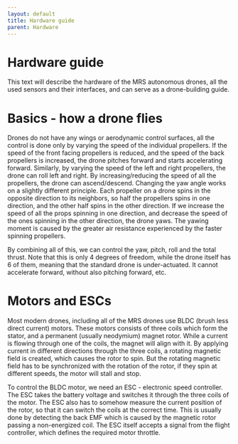 ```yaml
---
layout: default
title: Hardware guide
parent: Hardware
---
```


# Hardware guide 

This text will describe the hardware of the MRS autonomous drones, all the used sensors and their interfaces, and can serve as a drone-building guide.

# Basics - how a drone flies
Drones do not have any wings or aerodynamic control surfaces, all the control is done only by varying the speed of the individual propellers. If the speed of the front facing propellers is reduced, and the speed of the back propellers is increased, the drone pitches forward and starts accelerating forward. Similarly, by varying the speed of the left and right propellers, the drone can roll left and right. By increasing/reducing the speed of all the propellers, the drone can ascend/descend. Changing the yaw angle works on a slightly different principle. Each propeller on a drone spins in the opposite direction to its neighbors, so half the propellers spins in one direction, and the other half spins in the other direction. If we increase the speed of all the props spinning in one direction, and decrease the speed of the ones spinning in the other direction, the drone yaws. The yawing moment is caused by the greater air resistance experienced by the faster spinning propellers.

By combining all of this, we can control the yaw, pitch, roll and the total thrust. Note that this is only 4 degrees of freedom, while the drone itself has 6 of them, meaning that the standard drone is under-actuated. It cannot accelerate forward, without also pitching forward, etc.

# Motors and ESCs
Most modern drones, including all of the MRS drones use BLDC (brush less direct current) motors. These motors consists of three coils which form the stator, and a permanent (usually neodymium) magnet rotor. While a current is flowing through one of the coils, the magnet will align with it. By applying current in different directions through the three coils, a rotating magnetic field is created, which causes the rotor to spin. But the rotating magnetic field has to be synchronized with the rotation of the rotor, if they spin at different speeds, the motor will stall and stop.

To control the BLDC motor, we need an ESC - electronic speed controller. The ESC takes the battery voltage and switches it through the three coils of the motor. The ESC also has to somehow measure the current position of the rotor, so that it can switch the coils at the correct time. This is usually done by detecting the back EMF which is caused by the magnetic rotor passing a non-energized coil. The ESC itself accepts a signal from the flight controller, which defines the required motor throttle.
